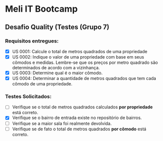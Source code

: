 # Meli IT Bootcamp

## Desafio Quality (Testes (Grupo 7)


### Requisitos entregues:

- [x] US 0001: Calcule o total de metros quadrados de uma propriedade
- [x] US 0002: Indique o valor de uma propriedade com base em seus cômodos e medidas. Lembre-se que os preços por metro quadrado são determinados de acordo com a vizinhança.
- [x] US 0003: Determine qual é o maior cômodo.
- [x] US 0004: Determinar a quantidade de metros quadrados que tem cada cômodo de uma propriedade.

### Testes Solicitados:
- [ ] Verifique se o total de metros quadrados calculados **por propriedade** está correto.
- [x] Verifique se o bairro de entrada existe no repositório de bairros.
- [ ] Verifique se a maior sala foi realmente devolvida.
- [ ] Verifique se de fato o total de metros quadrados **por cômodo** está correto.
